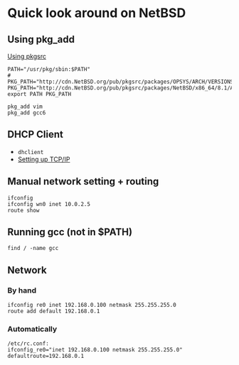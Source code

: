 # Quick look around on NetBSD

## Using pkg_add
[Using pkgsrc](https://www.netbsd.org/docs/pkgsrc/using.html)
```
PATH="/usr/pkg/sbin:$PATH"
# PKG_PATH="http://cdn.NetBSD.org/pub/pkgsrc/packages/OPSYS/ARCH/VERSIONS/All/"
PKG_PATH="http://cdn.NetBSD.org/pub/pkgsrc/packages/NetBSD/x86_64/8.1/All/"
export PATH PKG_PATH

pkg_add vim
pkg_add gcc6
```

## DHCP Client
 - `dhclient`
 - [Setting up TCP/IP](https://www.netbsd.org/docs/guide/en/chap-net-practice.html#chap-net-practice-small-net)
 
## Manual network setting + routing
```
ifconfig
ifconfig wn0 inet 10.0.2.5
route show
```

## Running gcc (not in $PATH)
```
find / -name gcc
```

## Network
### By hand
```
ifconfig re0 inet 192.168.0.100 netmask 255.255.255.0
route add default 192.168.0.1
```
### Automatically
```
/etc/rc.conf:
ifconfig_re0="inet 192.168.0.100 netmask 255.255.255.0"
defaultroute=192.168.0.1
```
